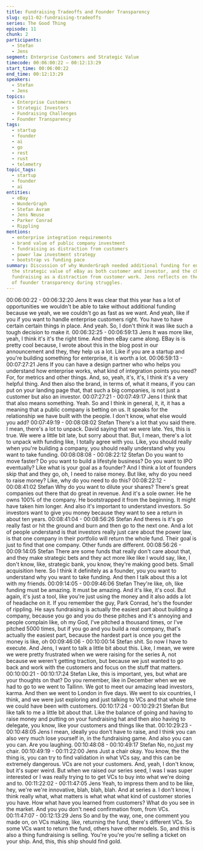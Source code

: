 ```yaml
---
title: Fundraising Tradeoffs and Founder Transparency
slug: ep11-02-fundraising-tradeoffs
series: The Good Thing
episode: 11
chunk: 2
participants:
  - Stefan
  - Jens
segment: Enterprise Customers and Strategic Value
timecode: 00:06:00:22 – 00:12:13:29
start_time: 00:06:00:22
end_time: 00:12:13:29
speakers:
  - Stefan
  - Jens
topics:
  - Enterprise Customers
  - Strategic Investors
  - Fundraising Challenges
  - Founder Transparency
tags:
  - startup
  - founder
  - ai
  - go
  - rest
  - rust
  - telemetry
topic_tags:
  - startup
  - founder
  - ai
entities:
  - eBay
  - WunderGraph
  - Stefan Avram
  - Jens Neuse
  - Parker Conrad
  - Rippling
mentions:
  - enterprise integration requirements
  - brand value of public company investment
  - fundraising as distraction from customers
  - power law investment strategy
  - bootstrap vs funding pace
summary: Discussion of why WunderGraph needed additional funding for enterprise customers,
  the strategic value of eBay as both customer and investor, and the challenges of
  fundraising as a distraction from customer work. Jens reflects on the difficulty
  of founder transparency during struggles.
---
```


00:06:00:22 - 00:06:32:20
Jens
It was clear that this year has a lot of opportunities we wouldn't be able to take without
additional funding because we yeah, we we couldn't go as fast as we want. And yeah, like if you
if you want to handle enterprise customers right. You have to have certain certain things in
place. And yeah. So, I don't think it was like such a tough decision to make it.
00:06:32:25 - 00:06:59:13
Jens
It was more like, yeah, I think it's it's the right time. And then eBay came along. EBay is is pretty
cool because, I wrote about this in the blog post in our announcement and they, they help us a
lot. Like if you are a startup and you're building something for enterprise, it is worth a lot.
00:06:59:13 - 00:07:27:21
Jens
If you can have a design partner who who helps you understand how enterprise works, what
kind of integration points you need? For, for metrics and other things. And, so, yeah, it's, it's, I
think it's a very helpful thing. And then also the brand, in terms of, what it means, if you can put
on your landing page that, that such a big companies, is not just a customer but also an
investor.
00:07:27:21 - 00:07:49:17
Jens
I think that that also means something. Yeah. So and I think in general, it, it, it has a meaning
that a public company is betting on us. It speaks for the relationship we have built with the
people. I don't know, what else would you add?
00:07:49:19 - 00:08:08:02
Stefan
There's a lot that you said there. I mean, there's a lot to unpack. David saying that we were late.
Yes, this is true. We were a little bit late, but sorry about that. But, I mean, there's a lot to unpack
with funding like, I totally agree with you. Like, you should really when you're building a
company, you should really understand why you want to take funding.
00:08:08:08 - 00:08:22:12
Stefan
Do you want to move faster? Do you want to build a lifestyle business? Do you want to IPO
eventually? Like what is your goal as a founder? And I think a lot of founders skip that and they
go, oh, I need to raise money. But like, why do you need to raise money? Like, why do you need
to do this?
00:08:22:12 - 00:08:41:02
Stefan
Why do you want to dilute your shares? There's great companies out there that do great in
revenue. And it's a sole owner. He he owns 100% of the company. He bootstrapped it from the
beginning. It might have taken him longer. And also it's important to understand investors. So
investors want to give you money because they want to see a return in about ten years.
00:08:41:04 - 00:08:56:26
Stefan
And theres is it's go really fast or hit the ground and burn and then go to the next one. And a lot
of people understand is that investors really just care about the power law, is that one company
in their portfolio will return the whole fund. Their goal is just to find that one company. Other
funds are different.
00:08:56:26 - 00:09:14:05
Stefan
There are some funds that really don't care about that, and they make strategic bets and they
act more like like I would say, like, I don't know, like, strategic bank, you know, they're making
good bets. Small acquisition here. So I think it definitely as a founder, you you want to
understand why you want to take funding. And then I talk about this a lot with my friends.
00:09:14:05 - 00:09:46:06
Stefan
They're like, oh, like funding must be amazing. It must be amazing. And it's like, it's cool. But
again, it's just a tool, like you're just using the money and it also adds a lot of headache on it. If
you remember the guy, Park Conrad, he's the founder of rippling. He says fundraising is actually
the easiest part about building a company, because you go and you do these pitches and it's
annoying and people complain like, oh my God, I've pitched a thousand times, or I've pitched
5000 times, but if you go and you build a real company, that's actually the easiest part, because
the hardest part is once you get the money is like, oh
00:09:46:06 - 00:10:00:14
Stefan
shit. So now I have to execute. And Jens, I want to talk a little bit about this. Like, I mean, we
were we were pretty frustrated when we were raising for the series A, not because we weren't
getting traction, but because we just wanted to go back and work with the customers and focus
on the stuff that matters.
00:10:00:21 - 00:10:17:24
Stefan
Like, this is important, yes, but what are your thoughts on that? Do you remember, like in
December when we we had to go to we went to Tallinn. We got to meet our amazing lead
investors, karma. And then we went to London in five days. We went to six countries, I think,
and we were just exploring and just talking to VCs and that whole time we could have been with
customers.
00:10:17:24 - 00:10:29:21
Stefan
But like talk to me a little bit about that. Like the balance of going and having to raise money and
putting on your fundraising hat and then also having to delegate, you know, like your customers
and things like that.
00:10:29:23 - 00:10:48:05
Jens
I mean, ideally you don't have to raise, and I think you can also very much lose yourself in, in
the fundraising game. And also you can you can. Are you laughing.
00:10:48:08 - 00:10:49:17
Stefan
No, no,just my chair.
00:10:49:19 - 00:11:22:00
Jens
Just a chair okay. You know, the the thing is, you can try to find validation in what VCs say, and
this can be extremely dangerous. VCs are not your customers. And, yeah, I don't know, but it's
super weird. But when we raised our series seed, I was I was super interested or I was really
trying to to get VCs to buy into what we're doing and to.
00:11:22:02 - 00:11:47:05
Jens
Yeah, to impress them and to be like, hey, we're we're innovative, blah, blah, blah. And at series
a. I don't know, I think really what, what matters is what what what kind of customer stories you
have. How what have you learned from customers? What do you see in the market. And you
you don't need confirmation from, from VCs.
00:11:47:07 - 00:12:13:29
Jens
So and by the way, one, one comment you made on, on VCs making, like, returning the fund,
there's different VCs. So some VCs want to return the fund, others have other models. So, and
this is also a thing fundraising is selling. You're you're you're selling a ticket on your ship. And,
this, this ship should find gold.